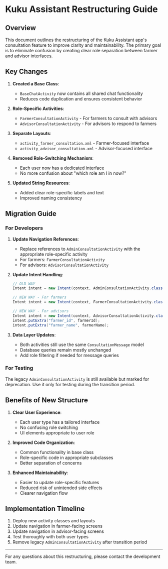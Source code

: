 # Kuku Assistant Restructuring Guide

## Overview

This document outlines the restructuring of the Kuku Assistant app's consultation feature to improve clarity and maintainability. The primary goal is to eliminate confusion by creating clear role separation between farmer and advisor interfaces.

## Key Changes

1. **Created a Base Class**:
   - `BaseChatActivity` now contains all shared chat functionality
   - Reduces code duplication and ensures consistent behavior

2. **Role-Specific Activities**:
   - `FarmerConsultationActivity` - For farmers to consult with advisors
   - `AdvisorConsultationActivity` - For advisors to respond to farmers

3. **Separate Layouts**:
   - `activity_farmer_consultation.xml` - Farmer-focused interface
   - `activity_advisor_consultation.xml` - Advisor-focused interface

4. **Removed Role-Switching Mechanism**:
   - Each user now has a dedicated interface
   - No more confusion about "which role am I in now?"

5. **Updated String Resources**:
   - Added clear role-specific labels and text
   - Improved naming consistency

## Migration Guide

### For Developers

1. **Update Navigation References**:
   - Replace references to `AdminConsultationActivity` with the appropriate role-specific activity
   - For farmers: `FarmerConsultationActivity`
   - For advisors: `AdvisorConsultationActivity`

2. **Update Intent Handling**:
   ```java
   // OLD WAY
   Intent intent = new Intent(context, AdminConsultationActivity.class);
   
   // NEW WAY - For farmers
   Intent intent = new Intent(context, FarmerConsultationActivity.class);
   
   // NEW WAY - For advisors
   Intent intent = new Intent(context, AdvisorConsultationActivity.class);
   intent.putExtra("farmer_id", farmerId);
   intent.putExtra("farmer_name", farmerName);
   ```

3. **Data Layer Updates**:
   - Both activities still use the same `ConsultationMessage` model
   - Database queries remain mostly unchanged
   - Add role filtering if needed for message queries

### For Testing

The legacy `AdminConsultationActivity` is still available but marked for deprecation. Use it only for testing during the transition period.

## Benefits of New Structure

1. **Clear User Experience**:
   - Each user type has a tailored interface
   - No confusing role switching
   - UI elements appropriate to user role

2. **Improved Code Organization**:
   - Common functionality in base class
   - Role-specific code in appropriate subclasses
   - Better separation of concerns

3. **Enhanced Maintainability**:
   - Easier to update role-specific features
   - Reduced risk of unintended side effects
   - Clearer navigation flow

## Implementation Timeline

1. Deploy new activity classes and layouts
2. Update navigation in farmer-facing screens
3. Update navigation in advisor-facing screens
4. Test thoroughly with both user types
5. Remove legacy `AdminConsultationActivity` after transition period

---

For any questions about this restructuring, please contact the development team.

